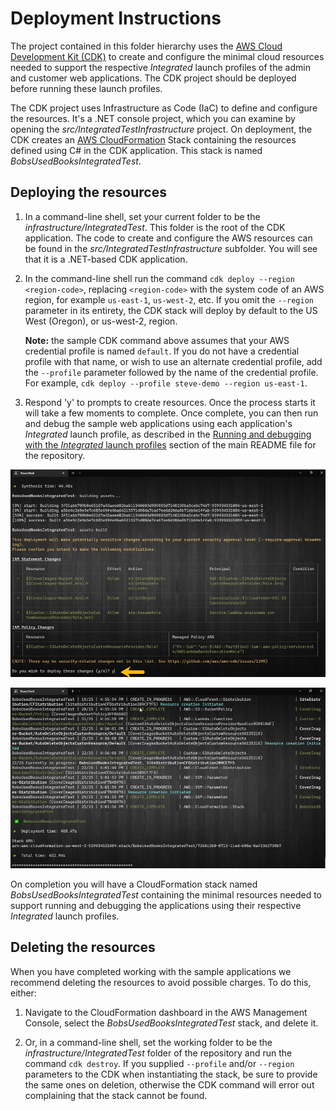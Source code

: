 # Deployment Instructions

The project contained in this folder hierarchy uses the [AWS Cloud Development Kit (CDK)](https://aws.amazon.com/cdk) to create and configure the minimal cloud resources needed to support the respective _Integrated_ launch profiles of the admin and customer web applications. The CDK project should be deployed before running these launch profiles.

The CDK project uses Infrastructure as Code (IaC) to define and configure the resources. It's a .NET console project, which you can examine by opening the _src/IntegratedTestInfrastructure_ project. On deployment, the CDK creates an [AWS CloudFormation](https://aws.amazon.com/cloudformation) Stack containing the resources defined using C# in the CDK application. This stack is named _BobsUsedBooksIntegratedTest_.

## Deploying the resources

1. In a command-line shell, set your current folder to be the _infrastructure/IntegratedTest_. This folder is the root of the CDK application. The code to create and configure the AWS resources can be found in the _src/IntegratedTestInfrastructure_ subfolder. You will see that it is a .NET-based CDK application.

1. In the command-line shell run the command `cdk deploy --region <region-code>`, replacing `<region-code>` with the system code of an AWS region, for example `us-east-1`, `us-west-2`, etc. If you omit the `--region` parameter in its entirety, the CDK stack will deploy by default to the US West (Oregon), or us-west-2, region.

    **Note:** the sample CDK command above assumes that your AWS credential profile is named `default`. If you do not have a credential profile with that name, or wish to use an alternate credential profile, add the `--profile` parameter followed by the name of the credential profile. For example, `cdk deploy --profile steve-demo --region us-east-1`.

1. Respond 'y' to prompts to create resources. Once the process starts it will take a few moments to complete. Once complete, you can then run and debug the sample web applications using each application's _Integrated_ launch profile, as described in the [Running and debugging with the _Integrated_ launch profiles](./README.md#running-and-debugging-with-the-integrated-launch-profiles) section of the main README file for the repository.

![Confirming resource creation at deployment](/media/shell_deployment1.png)

![Completed deployment](/media/shell_deployment2.png)

On completion you will have a CloudFormation stack named _BobsUsedBooksIntegratedTest_ containing the minimal resources needed to support running and debugging the applications using their respective _Integrated_ launch profiles.

## Deleting the resources

When you have completed working with the sample applications we recommend deleting the resources to avoid possible charges. To do this, either:

1. Navigate to the CloudFormation dashboard in the AWS Management Console, select the _BobsUsedBooksIntegratedTest_ stack, and delete it.

1. Or, in a command-line shell, set the working folder to be the _infrastructure/IntegratedTest_ folder of the repository and run the command `cdk destroy`. If you supplied `--profile` and/or `--region` parameters to the CDK when instantiating the stack, be sure to provide the same ones on deletion, otherwise the CDK command will error out complaining that the stack cannot be found.

